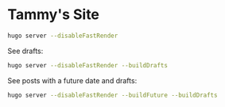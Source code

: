 # Tammy's Site

```bash
hugo server --disableFastRender
```

See drafts:
```bash
hugo server --disableFastRender --buildDrafts
```

See posts with a future date and drafts:
```bash
hugo server --disableFastRender --buildFuture --buildDrafts
```
